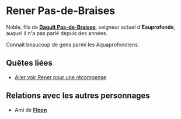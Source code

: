 # Rener Pas-de-Braises

Noble, fils de [**Dagult Pas-de-Braises**](./Dagult-Pas-de-Braises.md), seigneur actuel d'**Eauprofonde**, auquel il n'a pas parlé depuis des années.

Connaît beaucoup de gens parmi les Aquaprofondiens.

## Quêtes liées
* [Aller voir Rener pour une récompense](../QUETES/Quetes_en_cours.md#mission--aller-revoir-rener-pas-de-braises-chez-lui)

## Relations avec les autres personnages
* Ami de [**Floon**](./Floon.md)